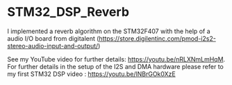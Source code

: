 # STM32_DSP_Reverb

I implemented a reverb algorithm on the STM32F407 with the help of a audio I/O board from digitalent (https://store.digilentinc.com/pmod-i2s2-stereo-audio-input-and-output/)

See my YouTube video for further details: https://youtu.be/nRLXNmLmHqM. 
For further details in the setup of the I2S and DMA hardware please refer to my first STM32 DSP video : https://youtu.be/lNBrGOk0XzE

